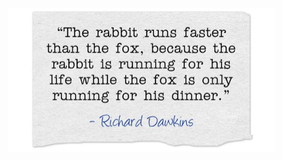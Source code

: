 <p align="center">
  <img width="427" height="230" src="https://github.com/jgphilpott/jgphilpott/blob/main/rabbit%26fox.jpg">
</p>
